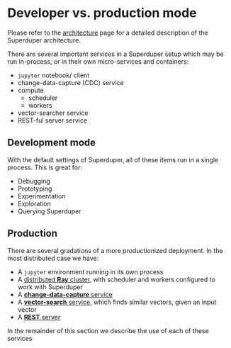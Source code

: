 # Developer vs. production mode

Please refer to the [architecture](../fundamentals/design.md) page for a detailed description of the Superduper architecture.

There are several important services in a Superduper setup which may be run in-process, or in their 
own micro-services and containers:

- `jupyter` notebook/ client
- change-data-capture (CDC) service
- compute
  - scheduler
  - workers
- vector-searcher service
- REST-ful server service

## Development mode

With the default settings of Superduper, all of these items run in a single process.
This is great for:

- Debugging
- Prototyping
- Experimentation
- Exploration
- Querying Superduper

## Production

There are several gradations of a more productionized deployment.
In the most distributed case we have:

- A `jupyter` environment running in its own process
- A [distributed **Ray** cluster](non_blocking_ray_jobs), with scheduler and workers configured to work with Superduper
- A [**change-data-capture** service](change_data_capture)
- A [**vector-search** service](vector_comparison_service), which finds similar vectors, given an input vector
- A [**REST** server](./rest_api)

In the remainder of this section we describe the use of each of these services

